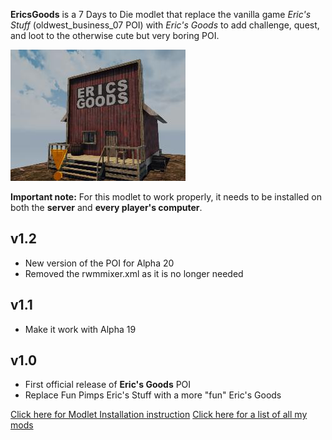 **EricsGoods** is a 7 Days to Die modlet that replace the vanilla game *Eric's Stuff* (oldwest_business_07 POI) with *Eric's Goods* to add challenge, quest, and loot to the otherwise cute but very boring POI.

![EricsGoods](https://raw.githubusercontent.com/Laotseu/7dtdMods/EricsGoods_v1.2/EricsGoods/Prefabs/oldwest_business_07.jpg)

**Important note:** For this modlet to work properly, it needs to be installed on both the **server** and **every player's computer**.

v1.2
----

* New version of the POI for Alpha 20
* Removed the rwmmixer.xml as it is no longer needed

v1.1
----

* Make it work with Alpha 19

v1.0
----

* First official release of **Eric's Goods** POI
* Replace Fun Pimps Eric's Stuff with a more "fun" Eric's Goods

[Click here for Modlet Installation instruction](https://github.com/Laotseu/7dtdMods/blob/master/Modlet%20Installation.md)
[Click here for a list of all my mods](https://github.com/Laotseu/7dtdMods/blob/master/README.md)